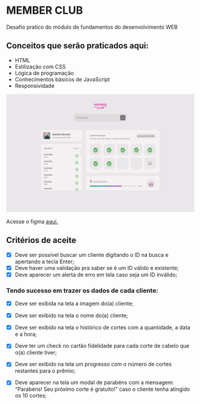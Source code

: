 # MEMBER CLUB

Desafio pratico do módulo de fundamentos do desenvolvimento WEB

## Conceitos que serão praticados aqui:
- HTML
- Estilização com CSS
- Lógica de programação
- Conhecimentos básicos de JavaScript
- Responsividade


<img src="./docs/project-banner.png" alt="Descrição da imagem" />

Acesse o figma [aqui.](https://www.figma.com/design/3ooLHBlY4RTv1XEluv4XXE/Cart%C3%A3o-fidelidade--Community---Copy-?node-id=3-376&p=f&t=1xcVuwt470Dtl5sv-0)

## Critérios de aceite

- [x] Deve ser possível buscar um cliente digitando o ID na busca e apertando a tecla Enter;
- [x] Deve haver uma validação pra saber se é um ID válido e existente;
- [x] Deve aparecer um alerta de erro em tela caso seja um ID inválido;

### Tendo sucesso em trazer os dados de cada cliente:

- [x] Deve ser exibida na tela a imagem do(a) cliente;
- [x] Deve ser exibido na tela o nome do(a) cliente;
- [x] Deve ser exibido na tela o histórico de cortes com a quantidade, a data e a hora;
- [x] Deve ter um check no cartão fidelidade para cada corte de cabelo que o(a) cliente tiver;
- [x] Deve ser exibido na tela um progresso com o número de cortes restantes para o prêmio;
- [x] Deve aparecer na tela um modal de parabéns com a mensagem: “Parabéns! Seu próximo corte é gratuito!” caso o cliente tenha atingido os 10 cortes;

